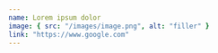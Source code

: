 ```yaml
---
name: Lorem ipsum dolor
image: { src: "/images/image.png", alt: "filler" }
link: "https://www.google.com"
---
```

